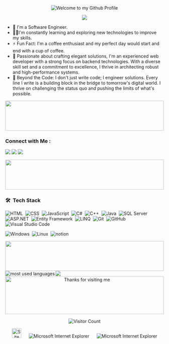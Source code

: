 <!-- "Hero" Header -->
<div align="center">
  <img src="https://github.com/BrunnerLivio/brunnerlivio/blob/master/images/welcome.png?raw=true" style="max-width: 100%;" alt="Welcome to my Github Profile" />
  <br />
</div>



<!-- Typing SVG by DenverCoder1 - https://github.com/DenverCoder1/readme-typing-svg -->
<p align="center">
  <a href="https://github.com/DenverCoder1/readme-typing-svg"><img src="https://readme-typing-svg.herokuapp.com/?lines=Back-end%20developer;Always%20learning%20new%20things&font=Fira%20Code&center=true&width=440&height=45&color=f75c7e&vCenter=true&size=22"></a>
</p> 

- 🏢 I'm a Software Engineer.
- 👨‍💻I'm constantly learning and exploring new technologies to improve my skills.
- ⚡ Fun Fact: I'm a coffee enthusiast and my perfect day would start and end with a cup of coffee.
- 💬 Passionate about crafting elegant solutions, I'm an experienced web developer with a strong focus on backend technologies. With a diverse skill set and a commitment to excellence, I thrive in architecting robust and high-performance systems.
- 🌌 Beyond the Code:
I don't just write code; I engineer solutions. Every line I write is a building block in the bridge to tomorrow's digital world. I thrive on challenging the status quo and pushing the limits of what's possible.

<img src="https://github.com/Govindv7555/Govindv7555/blob/main/49e76e0596857673c5c80c85b84394c1.gif" width=100% height=95px>

### Connect with Me :

<a href="https://www.linkedin.com/in/hammad8/" target="_blank"><img src="https://img.shields.io/badge/-Mohammed%20Hammad-0077B5?style=for-the-badge&logo=Linkedin&logoColor=white"/></a>
<a href="https://www.facebook.com/hammad60/" target="_blank"><img src="https://img.shields.io/badge/-Mohammed%20Hammad-385490?style=for-the-badge&logo=facebook&logoColor=white"/></a>
<a href="https://twitter.com/thereal_hammad" target="_blank"><img src="https://img.shields.io/badge/-Mohammed%20Hammad-000000?style=for-the-badge&logo=x&logoColor=white"/></a>

<img src="https://github.com/Govindv7555/Govindv7555/blob/main/49e76e0596857673c5c80c85b84394c1.gif" width=100% height=95px>

### 🛠 &nbsp;Tech Stack
![HTML](https://img.shields.io/badge/-HTML-05122A?style=flat&logo=HTML5)&nbsp;
![CSS](https://img.shields.io/badge/-CSS-05122A?style=flat&logo=CSS3&logoColor=1572B6)&nbsp;
![JavaScript](https://img.shields.io/badge/-JavaScript-05122A?style=flat&logo=javascript)&nbsp;
![C#](https://img.shields.io/badge/-C%23-239120?style=flat&logo=c-sharp&logoColor=white)&nbsp;
![C++](https://img.shields.io/badge/-C%2B%2B-05122A?style=flat&logo=C%2B%2B&logoColor=00599C)&nbsp;
![Java](https://img.shields.io/badge/-Java-05122A?style=flat&logo=java&logoColor=007396)&nbsp;
![SQL Server](https://img.shields.io/badge/-SQL%20Server-05122A?style=flat&logo=microsoft-sql-server&logoColor=CC2927)&nbsp;
![ASP.NET](https://img.shields.io/badge/-ASP.NET-05122A?style=flat&logo=dot-net&logoColor=512BD4)&nbsp;
![Entity Framework](https://img.shields.io/badge/-Entity%20Framework-512BD4?style=flat&logo=.net&logoColor=white)&nbsp;
![LINQ](https://img.shields.io/badge/-LINQ-512BD4?style=flat)&nbsp;
![Git](https://img.shields.io/badge/-Git-05122A?style=flat&logo=git)&nbsp;
![GitHub](https://img.shields.io/badge/-GitHub-05122A?style=flat&logo=github)&nbsp;
![Visual Studio Code](https://img.shields.io/badge/-Visual%20Studio%20Code-05122A?style=flat&logo=visual-studio-code&logoColor=007ACC)&nbsp;

![Windows](http://img.shields.io/badge/-Windows-0078D6?style=flat-square&logo=windows&logoColor=ffffff)&nbsp;
![Linux](https://img.shields.io/badge/-Linux-FCC624?style=flat&logo=linux&logoColor=black)&nbsp;
![notion](https://img.shields.io/badge/-notion-fff?style=flat-square&logo=notion&logoColor=000)&nbsp;


<img src="https://github.com/Govindv7555/Govindv7555/blob/main/49e76e0596857673c5c80c85b84394c1.gif" width=100% height=95px>


<img align="left" src="https://github-readme-stats.vercel.app/api/top-langs?username=yousefdergham&show_icons=true&locale=en&layout=compact&theme=radical" alt="most used languages" />
<br>
<a href="https://komarev.com/ghpvc/?username=yousefdergham&style=for-the-badge">
    <img src="https://komarev.com/ghpvc/?username=yousefdergham&style=for-the-badge">
</a>


<!-- Footer -->

<div align="center">

<img height="120" alt="Thanks for visiting me" width="100%" src="https://raw.githubusercontent.com/BrunnerLivio/brunnerlivio/master/images/marquee.svg" />
<br />

![Visitor Count](https://profile-counter.glitch.me/brunnerlivio/count.svg)


<img src="https://raw.githubusercontent.com/BrunnerLivio/brunnerlivio/master/images/notepad.gif" alt="Site created with Notepad" height="30" />
<!-- "margin-right: whatever;" -->
<span>&nbsp;&nbsp;&nbsp;&nbsp;</span>  
<img src="https://raw.githubusercontent.com/BrunnerLivio/brunnerlivio/master/images/ie_logo.gif" alt="Microsoft Internet Explorer" />
<span>&nbsp;&nbsp;&nbsp;&nbsp;</span>  
<img src="https://raw.githubusercontent.com/BrunnerLivio/brunnerlivio/master/images/noframes.gif" alt="Microsoft Internet Explorer" />

</div>
